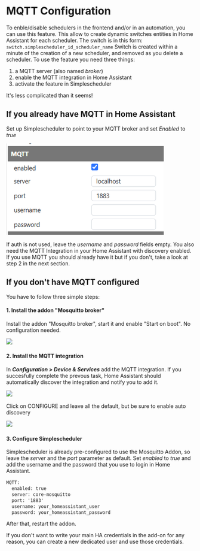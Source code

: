 # MQTT Configuration 
To enble/disable schedulers in the frontend and/or in an automation, you can use this feature. This allow to create dynamic switches entities in Home Assistant for each scheduler. 
The switch is in this form:
`switch.simplescheduler_id_scheduler_name`
Switch is created within a minute of the creation of a new scheduler, and removed as you delete a scheduler. 
To use the feature you need three things:
1.  a MQTT server (also named *broker*)
2. enable the MQTT integration in Home Assistant
3. activate the feature in Simplescheduler

It's less complicated than it seems!

## If you already have MQTT in Home Assistant
Set up Simplescheduler to point to your MQTT broker and set *Enabled* to *true*

![](https://raw.githubusercontent.com/arthurdent75/SimpleScheduler/master/asset/mqtt_conf.png)

If auth is not used, leave the *username* and *password* fields empty.
You also need the MQTT Integration in your Home Assistant with discovery enabled. If you use MQTT you should already have it but if you don't, take a look at step 2 in the next section.

## If you don't have MQTT configured
You have to follow three simple steps:

#### 1. Install the addon "Mosquitto broker"
Install the addon "Mosquitto broker", start it and enable "Start on boot". 
No configuration needed.

![](https://raw.githubusercontent.com/arthurdent75/SimpleScheduler/master/asset/mqtt_addon.png)
#### 2. Install the MQTT integration
In ***Configuration > Device & Services*** add the MQTT integration.
If you succesfully complete the prevous task, Home Assistant should automatically discover the integration and notify you to add it.

![](https://raw.githubusercontent.com/arthurdent75/SimpleScheduler/master/asset/mqtt_integration.png)

Click on CONFIGURE and leave all the default, but be sure to enable auto discovery

![](https://raw.githubusercontent.com/arthurdent75/SimpleScheduler/master/asset/mqtt_discovery.png)




#### 3. Configure Simplescheduler
Simplescheduler is already pre-configured to use the Mosquitto Addon, so leave the *server* and the *port* parameter as default.
Set *enabled* to *true* and add the username and the password that you use to login in Home Assistant. 

    MQTT:
      enabled: true
      server: core-mosquitto
      port: '1883'
      username: your_homeassistant_user
      password: your_homeassistant_password

After that, restart the addon. 

If you don't want to write your main HA credentials in the add-on for any reason, you can create a new dedicated user and use those credentials.

